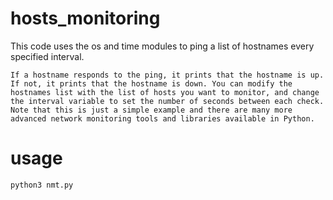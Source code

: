 # hosts_monitoring
This code uses the os and time modules to ping a list of hostnames every specified interval.

``If a hostname responds to the ping, it prints that the hostname is up. If not, it prints that the hostname is down. You can modify the hostnames list with the list of hosts you want to monitor, and change the interval variable to set the number of seconds between each check. Note that this is just a simple example and there are many more advanced network monitoring tools and libraries available in Python.``

# usage
``python3 nmt.py``
